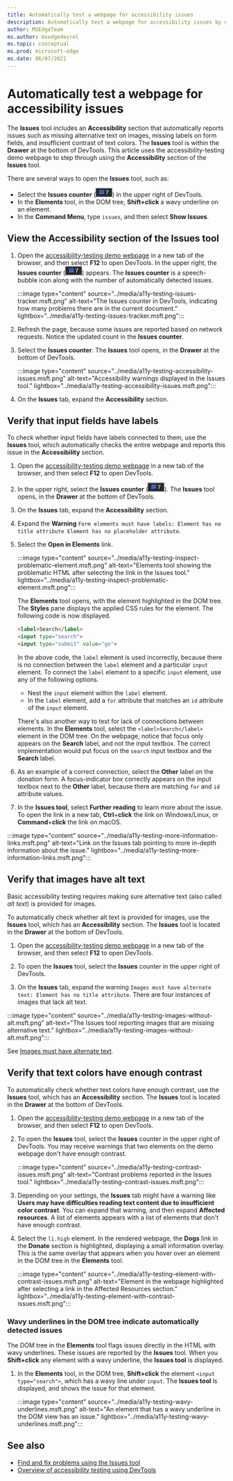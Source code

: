 ```yaml
---
title: Automatically test a webpage for accessibility issues
description: Automatically test a webpage for accessibility issues by using the Accessibility section of the Issues tool.
author: MSEdgeTeam
ms.author: msedgedevrel
ms.topic: conceptual
ms.prod: microsoft-edge
ms.date: 06/07/2021
---
```

# Automatically test a webpage for accessibility issues

The **Issues** tool includes an **Accessibility** section that automatically reports issues such as missing alternative text on images, missing labels on form fields, and insufficient contrast of text colors.  The **Issues** tool is within the **Drawer** at the bottom of DevTools.  This article uses the accessibility-testing demo webpage to step through using the **Accessibility** section of the **Issues** tool.

There are several ways to open the **Issues** tool, such as:
*  Select the **Issues counter** (![Issues counter.](../media/issues-counter-icon.msft.png)) in the upper right of DevTools.
*  In the **Elements** tool, in the DOM tree, **Shift+click** a wavy underline on an element.
*  In the **Command Menu**, type `issues`, and then select **Show Issues**.


<!-- ====================================================================== -->
## View the Accessibility section of the Issues tool

1. Open the [accessibility-testing demo webpage](https://microsoftedge.github.io/DevToolsSamples/a11y-testing/page-with-errors.html) in a new tab of the browser, and then select **F12** to open DevTools.  In the upper right, the **Issues counter** (![Issues counter.](../media/issues-counter-icon.msft.png)) appears.  The **Issues counter** is a speech-bubble icon along with the number of automatically detected issues.

   :::image type="content" source="../media/a11y-testing-issues-tracker.msft.png" alt-text="The Issues counter in DevTools, indicating how many problems there are in the current document." lightbox="../media/a11y-testing-issues-tracker.msft.png":::

1. Refresh the page, because some issues are reported based on network requests.  Notice the updated count in the **Issues counter**.

1. Select the **Issues counter**.  The **Issues** tool opens, in the **Drawer** at the bottom of DevTools.

   :::image type="content" source="../media/a11y-testing-accessibility-issues.msft.png" alt-text="Accessibility warnings displayed in the Issues tool." lightbox="../media/a11y-testing-accessibility-issues.msft.png":::

1. On the **Issues** tab, expand the **Accessibility** section.


<!-- ====================================================================== -->
## Verify that input fields have labels

To check whether input fields have labels connected to them, use the **Issues** tool, which automatically checks the entire webpage and reports this issue in the **Accessibility** section.

1. Open the [accessibility-testing demo webpage](https://microsoftedge.github.io/DevToolsSamples/a11y-testing/page-with-errors.html) in a new tab of the browser, and then select **F12** to open DevTools.

1. In the upper right, select the **Issues counter** (![Issues counter.](../media/issues-counter-icon.msft.png)).  The **Issues** tool opens, in the **Drawer** at the bottom of DevTools.

1. On the **Issues** tab, expand the **Accessibility** section.

1. Expand the **Warning** `Form elements must have labels: Element has no title attribute Element has no placeholder attribute`.

1. Select the **Open in Elements** link.

   :::image type="content" source="../media/a11y-testing-inspect-problematic-element.msft.png" alt-text="Elements tool showing the problematic HTML after selecting the link in the Issues tool." lightbox="../media/a11y-testing-inspect-problematic-element.msft.png":::
    
    The **Elements** tool opens, with the element highlighted in the DOM tree.  The **Styles** pane displays the applied CSS rules for the element.  The following code is now displayed.

    ```html
    <label>Search</label>
    <input type="search">
    <input type="submit" value="go">
    ```

    In the above code, the `label` element is used incorrectly, because there is no connection between the `label` element and a particular `input` element.  To connect the `label` element to a specific `input` element, use any of the following options.
    *  Nest the `input` element within the `label` element.
    *  In the `label` element, add a `for` attribute that matches an `id` attribute of the `input` element.

    There's also another way to test for lack of connections between elements. In the **Elements** tool, select the `<label>Search</label>` element in the DOM tree.  On the webpage, notice that focus only appears on the **Search** label, and not the input textbox.  The correct implementation would put focus on the `search` input textbox and the **Search** label.

1. As an example of a correct connection, select the **Other** label on the donation form.  A focus-indicator box correctly appears on the input textbox next to the **Other** label, because there are matching `for` and `id` attribute values.

1. In the **Issues tool**, select **Further reading** to learn more about the issue.  To open the link in a new tab, **Ctrl**+**click** the link on Windows/Linux, or **Command**+**click** the link on macOS.

:::image type="content" source="../media/a11y-testing-more-information-links.msft.png" alt-text="Link on the Issues tab pointing to more in-depth information about the issue." lightbox="../media/a11y-testing-more-information-links.msft.png":::


<!-- ====================================================================== -->
## Verify that images have alt text

Basic accessibility testing requires making sure alternative text (also called _alt text_) is provided for images.

To automatically check whether alt text is provided for images, use the **Issues** tool, which has an **Accessibility** section.  The **Issues** tool is located in the **Drawer** at the bottom of DevTools.

1. Open the [accessibility-testing demo webpage](https://microsoftedge.github.io/DevToolsSamples/a11y-testing/page-with-errors.html) in a new tab of the browser, and then select **F12** to open DevTools.

1. To open the **Issues** tool, select the **Issues** counter in the upper right of DevTools.

1. On the **Issues** tab, expand the warning `Images must have alternate text: Element has no title attribute`.  There are four instances of images that lack alt text.

:::image type="content" source="../media/a11y-testing-images-without-alt.msft.png" alt-text="The Issues tool reporting images that are missing alternative text." lightbox="../media/a11y-testing-images-without-alt.msft.png":::

See [Images must have alternate text](https://dequeuniversity.com/rules/axe/4.1/image-alt).


<!-- ====================================================================== -->
## Verify that text colors have enough contrast

To automatically check whether text colors have enough contrast, use the **Issues** tool, which has an **Accessibility** section.  The **Issues** tool is located in the **Drawer** at the bottom of DevTools.

1. Open the [accessibility-testing demo webpage](https://microsoftedge.github.io/DevToolsSamples/a11y-testing/page-with-errors.html) in a new tab of the browser, and then select **F12** to open DevTools.

1. To open the **Issues** tool, select the **Issues** counter in the upper right of DevTools.  You may receive warnings that two elements on the demo webpage don't have enough contrast.

   :::image type="content" source="../media/a11y-testing-contrast-issues.msft.png" alt-text="Contrast problems reported in the Issues tool." lightbox="../media/a11y-testing-contrast-issues.msft.png":::

1. Depending on your settings, the **Issues** tab might have a warning like **Users may have difficulties reading text content due to insufficient color contrast**.   You can expand that warning, and then expand **Affected resources**.  A list of elements appears with a list of elements that don't have enough contrast.

1. Select the `li.high` element.  In the rendered webpage, the **Dogs** link in the **Donate** section is highlighted, displaying a small information overlay.  This is the same overlay that appears when you hover over an element in the DOM tree in the **Elements** tool.

   :::image type="content" source="../media/a11y-testing-element-with-contrast-issues.msft.png" alt-text="Element in the webpage highlighted after selecting a link in the Affected Resources section." lightbox="../media/a11y-testing-element-with-contrast-issues.msft.png":::


### Wavy underlines in the DOM tree indicate automatically detected issues

The DOM tree in the **Elements** tool flags issues directly in the HTML with wavy underlines.  These issues are reported by the **Issues** tool.  When you **Shift+click** any element with a wavy underline, the **Issues tool** is displayed.

1. In the **Elements** tool, in the DOM tree, **Shift+click** the element `<input type="search">`, which has a wavy line under `input`.  The **Issues tool** is displayed, and shows the issue for that element.

   :::image type="content" source="../media/a11y-testing-wavy-underlines.msft.png" alt-text="An element that has a wavy underline in the DOM view has an issue." lightbox="../media/a11y-testing-wavy-underlines.msft.png":::


<!-- ====================================================================== -->
## See also

*  [Find and fix problems using the Issues tool](../issues/index.md)
*  [Overview of accessibility testing using DevTools](accessibility-testing-in-devtools.md)
